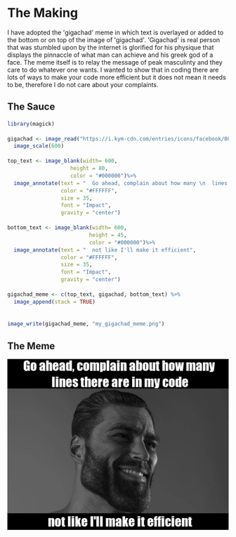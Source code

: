 # The Making

I have adopted the 'gigachad' meme in which text is overlayed or added to the bottom or on top of the image of 'gigachad'. 'Gigachad' is real person that was stumbled upon by the internet is glorified for his physique that displays the pinnaccle of what man can achieve and his greek god of a face. The meme itself is to relay the message of peak masculinty and they care to do whatever one wants. I wanted to show that in coding there are lots of ways to make your code more efficient but it does not mean it needs to be, therefore I do not care about your complaints.

## The Sauce
```r
library(magick)

gigachad <- image_read("https://i.kym-cdn.com/entries/icons/facebook/000/026/152/gigachad.jpg") %>% 
  image_scale(600)

top_text <- image_blank(width= 600, 
                    height = 80,
                    color = "#000000")%>%
  image_annotate(text = "  Go ahead, complain about how many \n  lines there are in my code",
                 color = "#FFFFFF",
                 size = 35,
                 font = "Impact",
                 gravity = "center")

bottom_text <- image_blank(width= 600, 
                          height = 45,
                          color = "#000000")%>%
  image_annotate(text = "  not like I'll make it efficient",
                 color = "#FFFFFF",
                 size = 35,
                 font = "Impact",
                 gravity = "center")

gigachad_meme <- c(top_text, gigachad, bottom_text) %>%
  image_append(stack = TRUE)


image_write(gigachad_meme, "my_gigachad_meme.png")
```
## The Meme

![](my_gigachad_meme.png)
